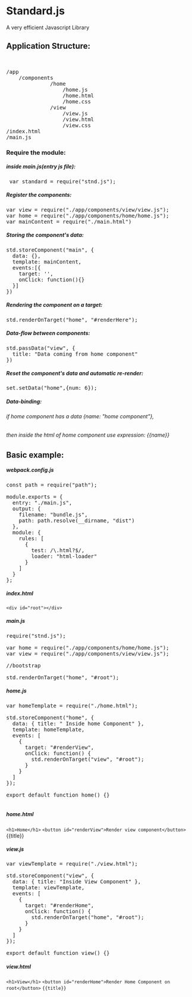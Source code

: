 # Standard.js
A very efficient  Javascript Library


<h2>Application Structure:</h3><br>
<pre>
/app
    /components
              /home
                  /home.js
                  /home.html
                  /home.css
              /view
                  /view.js
                  /view.html
                  /view.css
/index.html
/main.js
</pre>

### Require the module:
##### inside main.js(entry js file):

<pre> var standard = require("stnd.js"); </pre>

##### Register the components:
<pre>
var view = require("./app/components/view/view.js");
var home = require("./app/components/home/home.js");
var mainContent = require("./main.html")
</pre>

##### Storing the component's data:

<pre>
std.storeComponent("main", {
  data: {},
  template: mainContent,
  events:[{
    target: '',
    onClick: function(){}
  }]
})
</pre>

##### Rendering the component on a target:

<pre>std.renderOnTarget("home", "#renderHere");</pre>

##### Data-flow between components:
<pre>
std.passData("view", {
  title: "Data coming from home component"
})
</pre>

##### Reset the component's data and automatic re-render:
<pre>set.setData("home",{num: 6});</pre>

##### Data-binding:

###### if home component has a data {name: "home component"},
###### then inside the html of home component use expression: {{name}}



## Basic example:
##### webpack.config.js
<pre>
const path = require("path");

module.exports = {
  entry: "./main.js",
  output: {
    filename: "bundle.js",
    path: path.resolve(__dirname, "dist")
  },
  module: {
    rules: [
      {
        test: /\.html?$/,
        loader: "html-loader"
      }
    ]
  }
};
</pre>

##### index.html
  `<div id="root"></div>`

##### main.js
<pre>
require("stnd.js");

var home = require("./app/components/home/home.js");
var view = require("./app/components/view/view.js");

//bootstrap

std.renderOnTarget("home", "#root");
</pre>

##### home.js
<pre>
var homeTemplate = require("./home.html");

std.storeComponent("home", {
  data: { title: " Inside home Component" },
  template: homeTemplate,
  events: [
    {
      target: "#renderView",
      onClick: function() {
        std.renderOnTarget("view", "#root");
      }
    }
  ]
});

export default function home() {}

</pre>

##### home.html
`<h1>Home</h1>`
`<button id="renderView">Render view component</button>`
{{title}}

##### view.js
<pre>
var viewTemplate = require("./view.html");

std.storeComponent("view", {
  data: { title: "Inside View Component" },
  template: viewTemplate,
  events: [
    {
      target: "#renderHome",
      onClick: function() {
        std.renderOnTarget("home", "#root");
      }
    }
  ]
});

export default function view() {}
</pre>

##### view.html
`<h1>View</h1>`
`<button id="renderHome">Render Home Component on root</button>`
`{{title}}`



